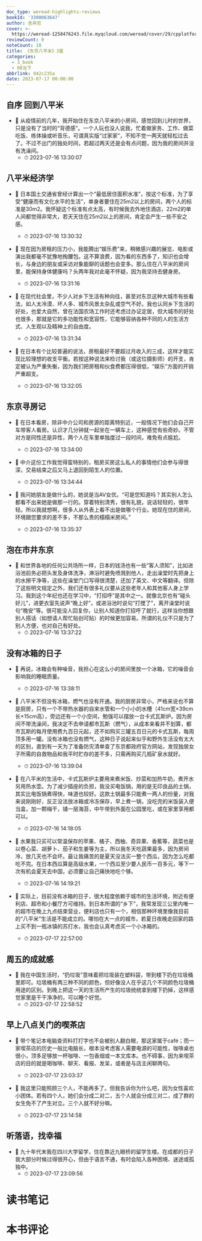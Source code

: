 ```yaml
---
doc_type: weread-highlights-reviews
bookId: '3300063647'
author: 吉井忍
cover: >-
  https://weread-1258476243.file.myqcloud.com/weread/cover/29/cpplatform_fwyuuwozyuxhgstwdmi1mu/t7_cpplatform_fwyuuwozyuxhgstwdmi1mu1688959572.jpg
reviewCount: 0
noteCount: 18
title: 《东京八平米》3星
categories:
  - 3_book
  - 08当下
abbrlink: 942c235a
date: 2023-07-17 00:00:00
---
```



## 自序 回到八平米


- 📌 从疫情前的几年，我开始住在东京八平米的小房间，感觉回到儿时的世界，只是没有了当时的“背德感”。一个人玩也没人说我，忙着做家务、工作、做菜吃饭、练体操或听音乐，可谓真实版“过家家”，不知不觉一两天就轻松过去了。不过不出门的独处时间，若超过两天还是会有点问题，因为我的房间并没有洗澡间。 
    - ⏱ 2023-07-16 13:30:07 
## 八平米经济学


- 📌 日本国土交通省曾经计算出一个“最低居住面积水准”，按这个标准，为了享受“健康而有文化水平的生活”，单身者要住在25m2以上的房间，两个人的标准是30m2。我怀疑这个标准有点太高，有时候我去外地住酒店，22m2的单人间都觉得非常大，若天天住在25m2以上的房间，肯定会产生一些不安之感。 
    - ⏱ 2023-07-16 13:30:32 

- 📌 现在因为房租的压力小，我能腾出“娱乐费”来，稍微感兴趣的展览、电影或演出我都毫不犹豫地掏腰包。这不算浪费，因为看的东西多了，知识也会增长，与身边的朋友或采访对象能聊的话题也会变多。那么住在八平米的房间里，能保持身体健康吗？头两年我对此毫不怀疑，因为我坚持去健身房。 
    - ⏱ 2023-07-16 13:31:16 

- 📌 在现代社会里，不少人对乡下生活有种向往，甚至对东京这种大城市有些看法，如人太冷漠、坏人多、城市风景太杂乱或空气不好。我也认同乡下生活的好处，也爱大自然，曾在法国农场工作时还考虑过办证定居，但大城市的好处也很多，那就是它的多功能性和宽容性，它能够容纳各种不同的人的生活方式、人生观以及精神上的自由度。 
    - ⏱ 2023-07-16 13:31:34 

- 📌 在日本有个比较普遍的说法，房租最好不要超过月收入的三成，这样才能实现比较理想的收支平衡。若按这种说法来检讨我（或这位摄影师）的开支，肯定被认为严重失衡，因为我们把房租和伙食费都压得很低，“娱乐”方面的开销严重超支。 
    - ⏱ 2023-07-16 13:32:05 
## 东京寻房记


- 📌 在日本看房，除非中介公司和房源的距离特别近，一般情况下他们会自己开车带客人看房。认识才几分钟就一起坐在一辆车上，这种感觉有些奇妙。不管对方是同性还是异性，两个人在车里单独度过一段时间，难免有点尴尬。 
    - ⏱ 2023-07-16 13:34:00 

- 📌 中介这份工作我觉得蛮特别的，租房买房这么私人的事情他们会参与得很深，交易结束之后又马上退回到陌生人的位置。 
    - ⏱ 2023-07-16 13:34:44 

- 📌 我问她朋友是做什么的，她说是当AV女优。“可是您知道吗？其实别人怎么都看不出来她是做那一行的。穿着特别清秀，很有礼貌，说话轻轻的，很年轻。所以我就想啊，很多人从外表上看不出是做哪个行业。她现在住的房间，环境跟您要求的差不多，不那么贵的榻榻米房间。” 
    - ⏱ 2023-07-16 13:35:37 
## 泡在市井东京


- 📌 和世界各地的任何公共场所一样，日本的钱汤也有一些“客人须知”，比如进浴池前务必把头发及身体洗净，淋浴时避免喷溅到他人，走出澡堂时先把身上的水擦干净等，这些在澡堂门口写得很清楚，还加了英文、中文等翻译。但除了这些明文规定之外，我们还有很多礼仪要从这些老年人和其他客人身上学习。我到这个年纪也还在学习中，“打招呼”是其中之一。就像北京也有“碰头好儿”，进更衣室先说声“晚上好”，或进浴池时说句“打搅了”，离开澡堂时说句“晚安”等。很可能没人回复你，让别人知道你打招呼了就行，这样当你想跟别人搭话（如想请人帮忙贴创可贴）的时候更加容易。所谓的礼仪不只是为了别人方便，也对自己有好处。 
    - ⏱ 2023-07-16 13:37:22 
## 没有冰箱的日子


- 📌 再说，冰箱会有种噪音，我担心在这么小的房间里放一个冰箱，它的噪音会影响我的睡眠质量。 
    - ⏱ 2023-07-16 13:38:11 

- 📌 八平米不但没有冰箱，燃气也没有开通。我的厨房非常小，严格来说也不算是厨房，只有一个不带热水器的自来水管和一个小小的水槽（41cm宽×39cm长×15cm高），旁边还有一个小空间，勉强可以摆放一台卡式瓦斯炉。因为房间不带洗澡间，我决定不去申请都市瓦斯（燃气），从成本来看并不划算，都市瓦斯的每月使用费九百日元起，还不如购买三罐五百日元的卡式瓦斯，每周顶多用一罐。没有冰箱也没有燃气，这种日子说起来似乎和野外生活没有太大的区别，直到有一天为了准备防灾清单查了东京都政府官方网站，发现独居女子所需的自救物品和我平时贮存的差不多，只需再购买几瓶矿泉水就好。 
    - ⏱ 2023-07-16 13:39:04 

- 📌 在八平米的生活中，卡式瓦斯炉主要用来煮米饭、炒菜和加热牛奶，煮开水另用热水壶。为了减少插座的负担，我没买电饭锅，用的是无印良品的土锅，其实比电饭锅煮得快，味道也较好。这款土锅最多只能煮一两人的份量，对我来说刚刚好，反正没法放冰箱或冷冻保存，早上煮一锅，没吃完的米饭装入便当盒，加一颗梅干，铺一层海苔，中午带到外面在公园里吃，或在家里享用都可以。 
    - ⏱ 2023-07-16 14:18:05 

- 📌 水果我只买可以常温保存的苹果、橘子、西柚、奇异果、香蕉等，蔬菜也是以卷心菜、胡萝卜、茄子和生姜等为主，所以我冬天吃蔬果最多，因为房间冷，放几天也不会坏。最让我痛苦的是夏天没法买一整个西瓜，因为怎么吃都吃不完。在日本西瓜算是高级水果，一个西瓜至少要人民币一百多元，等下一次有机会夏天去中国，必须要让自己痛快地吃个够。 
    - ⏱ 2023-07-16 14:19:21 

- 📌 实际上，目前没有冰箱的日子，很大程度依赖于城市的生活环境，附近有便利店、超市和小餐厅方可维持。到日本所谓的“乡下”，我常发现三公里内唯一的超市在晚上九点结束营业，便利店也只有一个，相信那种环境里像我目前的“八平米”生活是不能成立的。哪怕在大一点的城市，若夏日夜晚走回家的路上买不到一瓶冰镇的苏打水，我也会认真考虑买一个小冰箱的。 
    - ⏱ 2023-07-17 22:57:00 
## 周五的成就感


- 📌 我在中国生活时，“扔垃圾”意味着把垃圾装在塑料袋，带到楼下扔在垃圾桶里即可。垃圾桶有两三种不同的颜色，但好像没人在乎这几个不同颜色垃圾桶用途的区别。到晚上把这一天的生活所产生的垃圾统统拿到楼下扔掉，这样感觉家里是干干净净的，可以睡个好觉。 
    - ⏱ 2023-07-17 22:58:52 
## 早上八点关门的喫茶店


- 📌 带个笔记本电脑查资料打打字也不会被别人翻白眼，那这家属于café；而一家喫茶店的历史一般比电脑长，根本没考虑客人需要电源的可能性，咖啡桌也很小，顶多足够放一杯咖啡、一包香烟或一本文库本。也不碍事，因为来喫茶店的目的就是喝咖啡、聊天、看报、发呆，或者是与店主闲聊两句。 
    - ⏱ 2023-07-17 23:03:37 

- 📌 我这里只能照顾三个人，不能再多了。但我告诉你为什么吧，因为女性喜欢小团体。若有四个人，她们会分成二对二，五个人就会分成三对二，成了群的女生免不了产生对立。三个人就不好分嘛。 
    - ⏱ 2023-07-17 23:14:58 
## 听落语，找幸福


- 📌 九十年代末我在四川大学留学，住在靠近九眼桥的留学生楼。在成都的日子我大部分时候过得很开心，但由于语言不通，有时会陷入各种困境、迷途或孤独中。 
    - ⏱ 2023-07-17 23:09:56 

# 读书笔记


# 本书评论
